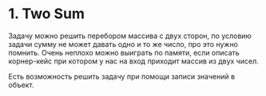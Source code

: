 # 1. Two Sum

Задачу можно решить перебором массива с двух сторон, по условию задачи сумму не может давать одно и то же число, про это нужно помнить. Очень неплохо можно выиграть по памяти, если описать корнер-кейс при котором у нас на вход приходит массив из двух чисел.

Есть возможность решить задачу при помощи записи значений в объект.
